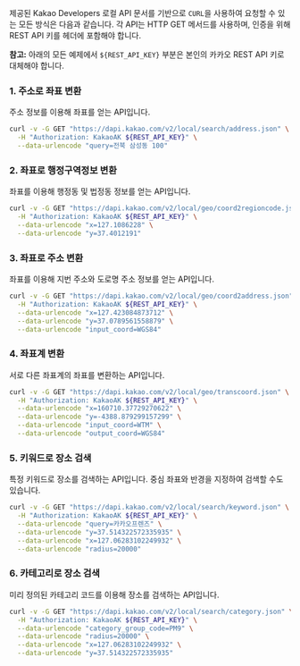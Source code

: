 제공된 Kakao Developers 로컬 API 문서를 기반으로 `CURL`을 사용하여 요청할 수 있는 모든 방식은 다음과 같습니다. 각 API는 HTTP GET 메서드를 사용하며, 인증을 위해 REST API 키를 헤더에 포함해야 합니다.

**참고:** 아래의 모든 예제에서 `${REST_API_KEY}` 부분은 본인의 카카오 REST API 키로 대체해야 합니다.

### 1. 주소로 좌표 변환

주소 정보를 이용해 좌표를 얻는 API입니다.

```bash
curl -v -G GET "https://dapi.kakao.com/v2/local/search/address.json" \
  -H "Authorization: KakaoAK ${REST_API_KEY}" \
  --data-urlencode "query=전북 삼성동 100"
```

### 2. 좌표로 행정구역정보 변환

좌표를 이용해 행정동 및 법정동 정보를 얻는 API입니다.

```bash
curl -v -G GET "https://dapi.kakao.com/v2/local/geo/coord2regioncode.json" \
  -H "Authorization: KakaoAK ${REST_API_KEY}" \
  --data-urlencode "x=127.1086228" \
  --data-urlencode "y=37.4012191"
```

### 3. 좌표로 주소 변환

좌표를 이용해 지번 주소와 도로명 주소 정보를 얻는 API입니다.

```bash
curl -v -G GET "https://dapi.kakao.com/v2/local/geo/coord2address.json" \
  -H "Authorization: KakaoAK ${REST_API_KEY}" \
  --data-urlencode "x=127.423084873712" \
  --data-urlencode "y=37.0789561558879" \
  --data-urlencode "input_coord=WGS84"
```

### 4. 좌표계 변환

서로 다른 좌표계의 좌표를 변환하는 API입니다.

```bash
curl -v -G GET "https://dapi.kakao.com/v2/local/geo/transcoord.json" \
  -H "Authorization: KakaoAK ${REST_API_KEY}" \
  --data-urlencode "x=160710.37729270622" \
  --data-urlencode "y=-4388.879299157299" \
  --data-urlencode "input_coord=WTM" \
  --data-urlencode "output_coord=WGS84"
```

### 5. 키워드로 장소 검색

특정 키워드로 장소를 검색하는 API입니다. 중심 좌표와 반경을 지정하여 검색할 수도 있습니다.

```bash
curl -v -G GET "https://dapi.kakao.com/v2/local/search/keyword.json" \
  -H "Authorization: KakaoAK ${REST_API_KEY}" \
  --data-urlencode "query=카카오프렌즈" \
  --data-urlencode "y=37.514322572335935" \
  --data-urlencode "x=127.06283102249932" \
  --data-urlencode "radius=20000"
```

### 6. 카테고리로 장소 검색

미리 정의된 카테고리 코드를 이용해 장소를 검색하는 API입니다.

```bash
curl -v -G GET "https://dapi.kakao.com/v2/local/search/category.json" \
  -H "Authorization: KakaoAK ${REST_API_KEY}" \
  --data-urlencode "category_group_code=PM9" \
  --data-urlencode "radius=20000" \
  --data-urlencode "x=127.06283102249932" \
  --data-urlencode "y=37.514322572335935"
```